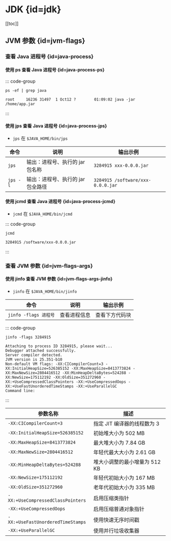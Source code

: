 # JDK {id=jdk}

[[toc]]

## JVM 参数 {id=jvm-flags}

### 查看 Java 进程号 {id=java-process}

#### 使用 ps 查看 Java 进程号 {id=java-process-ps}

::: code-group

```shell
ps -ef | grep java
```

```shell [输出示例]
root     16236 31497  1 Oct12 ?        01:09:02 java -jar /home/app.jar
```

:::

#### 使用 jps 查看 Java 进程号 {id=java-process-jps}

- `jps` 在 `$JAVA_HOME/bin/jps`

| 命令       | 说明                  | 输出示例                              |
|----------|---------------------|-----------------------------------|
| `jps`    | 输出：进程号、执行的 jar 包名称  | `3284915 xxx-0.0.0.jar`           |
| `jps -l` | 输出：进程号、执行的 jar 包全路径 | `3284915 /software/xxx-0.0.0.jar` |

#### 使用 jcmd 查看 Java 进程号 {id=java-process-jcmd}

- `jcmd` 在 `$JAVA_HOME/bin/jcmd`

::: code-group

```shell
jcmd
```

```shell [输出示例]
3284915 /software/xxx-0.0.0.jar
```

:::

### 查看 JVM 参数 {id=jvm-flags-args}

#### 使用 jinfo 查看 JVM 参数 {id=jvm-flags-args-jinfo}

- `jinfo` 在 `$JAVA_HOME/bin/jinfo`

| 命令                 | 说明     | 输出示例    |
|--------------------|--------|---------|
| `jinfo -flags 进程号` | 查看进程信息 | 查看下方代码块 |

::: code-group

```shell
jinfo -flags 3284915
```

```shell [输出示例]
Attaching to process ID 3284915, please wait...
Debugger attached successfully.
Server compiler detected.
JVM version is 25.351-b10
Non-default VM flags: -XX:CICompilerCount=3 -XX:InitialHeapSize=526385152 -XX:MaxHeapSize=8413773824 -XX:MaxNewSize=2804416512 -XX:MinHeapDeltaBytes=524288 -XX:NewSize=175112192 -XX:OldSize=351272960 -XX:+UseCompressedClassPointers -XX:+UseCompressedOops -XX:+UseFastUnorderedTimeStamps -XX:+UseParallelGC
Command line:  
```

:::

| 参数名称                              | 描述                 |
|-----------------------------------|--------------------|
| `-XX:CICompilerCount=3`           | 指定 JIT 编译器的线程数为 3  |
| `-XX:InitialHeapSize=526385152`   | 初始堆大小为 502 MB      |
| `-XX:MaxHeapSize=8413773824`      | 最大堆大小为 7.84 GB     |
| `-XX:MaxNewSize=2804416512`       | 年轻代最大大小为 2.61 GB   |
| `-XX:MinHeapDeltaBytes=524288`    | 堆大小调整的最小增量为 512 KB |
| `-XX:NewSize=175112192`           | 年轻代初始大小为 167 MB    |
| `-XX:OldSize=351272960`           | 老年代初始大小为 335 MB    |
| `-XX:+UseCompressedClassPointers` | 启用压缩类指针            |
| `-XX:+UseCompressedOops`          | 启用压缩普通对象指针         |
| `-XX:+UseFastUnorderedTimeStamps` | 使用快速无序时间戳          |
| `-XX:+UseParallelGC`              | 使用并行垃圾收集器          |
